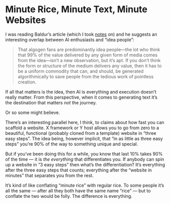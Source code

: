 # Minute Rice, Minute Text, Minute Websites

I was reading Baldur’s article (which I took [notes](https://notes.jim-nielsen.com/#2023-06-12T1115) on) and he suggests an interesting overlap between AI enthusiasts and “idea people”:

> That algogen fans are predominantly idea people—the lot who think that 99% of the value delivered by any given form of media comes from the idea—isn’t a new observation, but it’s apt. If you don’t think the form or structure of the medium delivers any value, then it has to be a uniform commodity that can, and should, be generated algorithmically to save people from the tedious work of pointless creation.

If all that matters is the idea, then AI is everything and execution doesn’t really matter. From this perspective, when it comes to generating text it’s the destination that matters _not_ the journey.

Or so some might believe.

There’s an interesting parallel here, I think, to claims about how fast you can scaffold a website. X framework or Y host allows you to go from zero to a beautiful, functional (probably cloned from a template) website in “three easy steps”. The idea being, however implicit, that “in as little as three easy steps” you’re 90% of the way to something unique and special. 

But if you’ve been doing this for a while, you know that last 10% takes 90% of the time — it is _the everything_ that differentiates you. If anybody can spin up a website in “3 easy steps” then what’s the differentiation? It’s everything after the three easy steps that counts; everything after the “website in minutes” that separates you from the rest.

It’s kind of like conflating “minute rice” with regular rice. To some people it’s all the same — after all they both have the same name “rice” — but to conflate the two would be folly. The difference is everything.